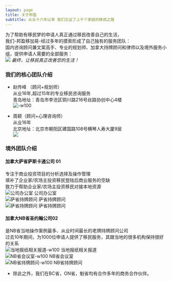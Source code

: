 ```yaml
---
layout: page
title: 关于邦盈
subtitle: 从业十六年以来 我们见证了上千个家庭的移民之路
---
```


为了帮助有移民梦的申请人真正通过移民改善自己的生活，  
我们-邦盈移加易-经过多年的摸索形成了自己独有的服务团队：  
国内咨询顾问兼文案高手、专业的规划师、加拿大持牌顾问和律师以及境外服务小组，提供申请人需要的全部服务：  
![](/assets/img/640.png#width-full)
*最终，让移民真正改善您的生活！*


### 我们的核心团队介绍

* 赵传峰 （顾问+规划师）  
从业16年,超过15年的专业移民咨询服务  
青岛地址：青岛市李沧区铜川路216号丝路协创中心4楼  
![-w100](/assets/img/641.jpeg)

* 周颖（顾问+心理咨询师）  
从业16年  
北京地址：北京市朝阳区建国路108号横琴人寿大厦9层  
![](/assets/img/642.jpeg)

### 境外团队介绍
#### 加拿大萨省萨斯卡通公司 01  
专注于商业投资项目的分析选择及操作管理  
填补了企业家/农场主投资移民登陆后商业服务的空缺  
致力于帮助企业家/农场主投资移民对接本地资源  
![公司办公室](/assets/img/643.jpeg)
公司办公室  
![萨省持牌顾问](/assets/img/644.jpeg)
萨省持牌顾问  
![萨省持牌顾问](/assets/img/645.jpeg)
萨省持牌顾问  

#### 加拿大NB省圣约翰公司02
是NB省当地操作案例最多、从业时间最长的老牌持牌顾问公司  
过去10年期间，为1000位申请人提供了移民服务，其跟当地的很多机构保持很好的关系  
![当地报纸相关报道-w100](/assets/img/646.jpeg)
当地报纸相关报道  
![NB省会议室-w100](/assets/img/647.jpeg)
NB省会议室  
![NB省持牌顾问-w100](/assets/img/648.jpeg)
NB省持牌顾问  

* 除此之外，我们在BC省，ON省，魁省均有合作多年的商务合作伙伴。  
